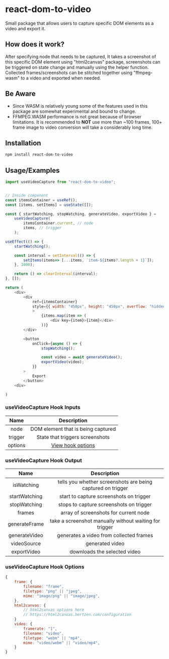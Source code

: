 # **react-dom-to-video**

Small package that allows users to capture specific DOM elements as a video and export it.

## **How does it work?**

After specifying node that needs to be captured, It takes a screenshot of this specific DOM element using "html2canvas" package, screenshots can be triggered on state change and manually using the helper function. Collected frames/screenshots can be stitched together using "ffmpeg-wasm" to a video and exported when needed.

## **Be Aware**

-   Since WASM is relatively young some of the features used in this package are somewhat experimental and bound to change.
-   FFMPEG.WASM performance is not great because of browser limitations. It is recommended to **NOT** use more than ~100 frames, 100+ frame image to video conversion will take a considerably long time.

## **Installation**

```sh
npm install react-dom-to-video
```

## **Usage/Examples**

```js
import useVideoCapture from "react-dom-to-video";


// Inside component
const itemsContainer = useRef();
const [items, setItems] = useState([]);

const { startWatching, stopWatching, generateVideo, exportVideo } =
    useVideoCapture(
        itemsContainer.current, // node
        items, // trigger
    );

useEffect(() => {
    startWatching();

    const interval = setInterval(() => {
        setItems(items=> [...items, `item-${items?.length + 1}`]);
    }, 1000);

    return () => clearInterval(interval);
}, []);

return (
    <div>
        <div
            ref={itemsContainer}
            style={{ width: "450px", height: "450px", overflow: "hidden" }}
            >
                {items.map(item => (
                    <div key={item}>{item}</div>
                ))}
        </div>

        <button
            onClick={async () => {
                stopWatching();

                const video = await generateVideo();
                exportVideo(video);
            }}
        >
            Export
        </button>
    <div>

)
```

### **useVideoCapture Hook Inputs**

|  Name   |                    Description                     |
| :-----: | :------------------------------------------------: |
|  node   |         DOM element that is being captured         |
| trigger |          State that triggers screenshots           |
| options | [View hook options](#useVideoCapture-Hook-Options) |

### **useVideoCapture Hook Output**

|     Name      |                         Description                         |
| :-----------: | :---------------------------------------------------------: |
|  isWatching   | tells you whether screenshots are being captured on trigger |
| startWatching |           start to capture screenshots on trigger           |
| stopWatching  |           stops to capture screenshots on trigger           |
|    frames     |            array of screenshots for current node            |
| generateFrame |   take a screenshot manually without waiting for trigger    |
| generateVideo |           generates a video from collected frames           |
|  videoSource  |                       generated video                       |
|  exportVideo  |                downloads the selected video                 |

### **useVideoCapture Hook Options**

```js
{
	frame: {
		filename: "frame",
		filetype: "png" || "jpeg",
		mime: "image/png" || "image/jpeg",
	},
	html2canvas: {
        // html2canvas options here
        // https://html2canvas.hertzen.com/configuration
	}
	video: {
		framerate: "1",
		filename: "video",
		filetype: "webm" || "mp4",
		mime: "video/webm" || "video/mp4",
	}
}
```
